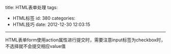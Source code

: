 title: HTML表单处理
tags:
  - HTML标签
id: 380
categories:
  - HTML技巧
date: 2012-12-30 12:03:15
---

HTML表单form使用action属性进行提交时，需要注意input标签为checkbox时，不选择就不会提交相应value值